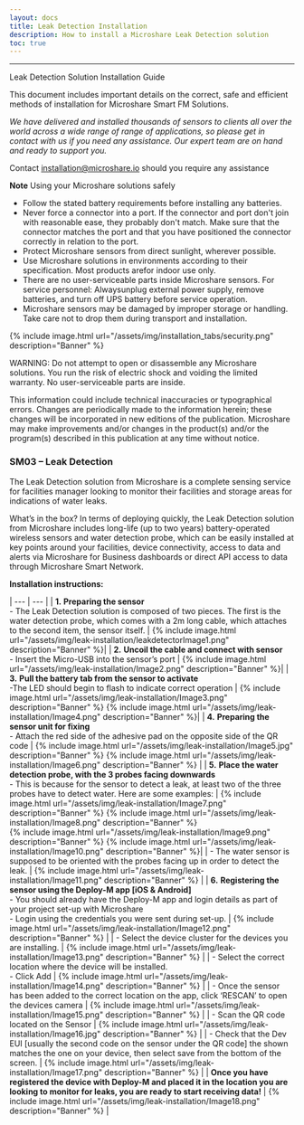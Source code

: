 ```yaml
---
layout: docs
title: Leak Detection Installation
description: How to install a Microshare Leak Detection solution
toc: true
---
```


---------------------------------------

Leak Detection Solution Installation Guide

This document includes important details on the correct, safe and efficient methods of installation for Microshare Smart FM Solutions.

_We have delivered and installed thousands of sensors to clients all over the world across a wide range of range of applications, so please get in contact with us if you need any assistance. Our expert team are on hand and ready to support you._

Contact [installation@microshare.io](mailto:installation@microshare.io) should you require any assistance


**Note** Using your Microshare solutions safely

- Follow the stated battery requirements before installing any batteries. 
- Never force a connector into a port. If the connector and port don&#39;t join with reasonable ease, they probably don&#39;t match. Make sure that the connector matches the port and that you have positioned the connector correctly in relation to the port.
- Protect Microshare sensors from direct sunlight, wherever possible.
- Use Microshare solutions in environments according to their specification. Most products arefor indoor use only. 
- There are no user-serviceable parts inside Microshare sensors. For service personnel: Alwaysunplug external power supply, remove batteries, and turn off UPS battery before service operation. 
- Microshare sensors may be damaged by improper storage or handling. Take care not to drop them during transport and installation.

{% include image.html url="/assets/img/installation_tabs/security.png" description="Banner" %}

WARNING: Do not attempt to open or disassemble any Microshare solutions. You run the risk of electric shock and voiding the limited warranty. No user-serviceable parts are inside.

This information could include technical inaccuracies or typographical errors. Changes are periodically made to the information herein; these changes will be incorporated in new editions of the publication. Microshare may make improvements and/or changes in the product(s) and/or the program(s) described in this publication at any time without notice.

### SM03 – Leak Detection

The Leak Detection solution from Microshare is a complete sensing service for facilities manager looking to monitor their facilities and storage areas for indications of water leaks. 

What’s in the box? In terms of deploying quickly, the Leak Detection solution from Microshare includes long-life (up to two years) battery-operated wireless sensors and water detection probe, which can be easily installed at key points around your facilities, device connectivity, access to data and alerts via Microshare for Business dashboards or direct API access to data through Microshare Smart Network. 


**Installation instructions:**

| --- | --- |
| **1.** **Preparing the sensor** <br>-	The Leak Detection solution is composed of two pieces. The first is the water detection probe, which comes with a 2m long cable, which attaches to the second item, the sensor itself.  | {% include image.html url="/assets/img/leak-installation/leakdetectorImage1.png" description="Banner" %}|
| **2.** **Uncoil the cable and connect with sensor** <br>-	Insert the Micro-USB into the sensor’s port | {% include image.html url="/assets/img/leak-installation/Image2.png" description="Banner" %}|
| **3.** **Pull the battery tab from the sensor to activate** <br>-The LED should begin to flash to indicate correct operation | {% include image.html url="/assets/img/leak-installation/Image3.png" description="Banner" %} {% include image.html url="/assets/img/leak-installation/Image4.png" description="Banner" %}|
| **4.** **Preparing the sensor unit for fixing** <br>-	Attach the red side of the adhesive pad on the opposite side of the QR code | {% include image.html url="/assets/img/leak-installation/Image5.jpg" description="Banner" %} {% include image.html url="/assets/img/leak-installation/Image6.png" description="Banner" %} |
| **5.** **Place the water detection probe, with the 3 probes facing downwards** <br>-	This is because for the sensor to detect a leak, at least two of the three probes have to detect water. Here are some examples: | {% include image.html url="/assets/img/leak-installation/Image7.png" description="Banner" %} {% include image.html url="/assets/img/leak-installation/Image8.png" description="Banner" %} <br> {% include image.html url="/assets/img/leak-installation/Image9.png" description="Banner" %} {% include image.html url="/assets/img/leak-installation/Image10.png" description="Banner" %}|
| -	The water sensor is supposed to be oriented with the probes facing up in order to detect the leak. | {% include image.html url="/assets/img/leak-installation/Image11.png" description="Banner" %} |
| **6.** **Registering the sensor using the Deploy-M app [iOS & Android]** <br> -	You should already have the Deploy-M app and login details as part of your project set-up with Microshare <br> - Login using the credentials you were sent during set-up. | {% include image.html url="/assets/img/leak-installation/Image12.png" description="Banner" %} |
| -	Select the device cluster for the devices you are installing. | {% include image.html url="/assets/img/leak-installation/Image13.png" description="Banner" %} |
| -	Select the correct location where the device will be installed. <br> - Click Add | {% include image.html url="/assets/img/leak-installation/Image14.png" description="Banner" %} |
| -	Once the sensor has been added to the correct location on the app, click ‘RESCAN’ to open the devices camera | {% include image.html url="/assets/img/leak-installation/Image15.png" description="Banner" %} |
| -	Scan the QR code located on the Sensor  | {% include image.html url="/assets/img/leak-installation/Image16.jpg" description="Banner" %} |
| -	Check that the Dev EUI [usually the second code on the sensor under the QR code] the shown matches the one on your device, then select save from the bottom of the screen.  | {% include image.html url="/assets/img/leak-installation/Image17.png" description="Banner" %} |
| **Once you have registered the device with Deploy-M and placed it in the location you are looking to monitor for leaks, you are ready to start receiving data!** | {% include image.html url="/assets/img/leak-installation/Image18.png" description="Banner" %} |


<style>
    tr td:first-child {
        width:60%;
        vetical-align:top;
    }

    tr td:nth-child(2) {
        width:40%;
    }
</style>
